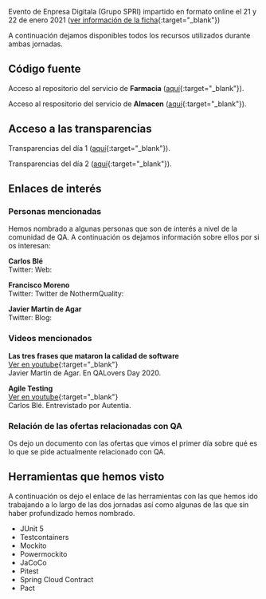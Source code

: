 Evento de Enpresa Digitala (Grupo SPRI) impartido en formato online el 21 y 22 de enero 2021 ([ver información de la ficha](/docs/fichaSpri.md){:target="_blank"})

A continuación dejamos disponibles todos los recursos utilizados durante ambas jornadas.

## <i class="fab fa-github"></i> Código fuente

Acceso al repositorio del servicio de **Farmacia** ([aquí](){:target="_blank"}).

Acceso al respositorio del servicio de **Almacen** ([aquí](){:target="_blank"}).

## <i class="fas fa-desktop"></i> Acceso a las transparencias

Transparencias del día 1 ([aquí](){:target="_blank"}).

Transparencias del día 2 ([aquí](){:target="_blank"}).

## <i class="fas fa-link"></i> Enlaces de interés

### <i class="fas fa-users"></i> Personas mencionadas
Hemos nombrado a algunas personas que son de interés a nivel de la comunidad de QA. A continuación os dejamos información sobre ellos por si os interesan:

**Carlos Blé**  
<i class="fab fa-twitter"></i>Twitter: 
<i class="fas fa-blog"></i>Web:

**Francisco Moreno**  
<i class="fab fa-twitter"></i>Twitter:
<i class="fab fa-twitter"></i>Twitter de NothermQuality:

**Javier Martín de Agar**  
<i class="fab fa-twitter"></i>Twitter:
<i class="fas fa-blog"></i>Blog:

### <i class="fab fa-youtube"></i> Videos mencionados

**Las tres frases que mataron la calidad de software**  
<i class="fab fa-youtube"></i> [Ver en youtube](https://www.youtube.com/watch?v=yPPCn09ys9M&t=3h47m55s){:target="_blank"}   
Javier Martin de Agar. En QALovers Day 2020.

**Agile Testing**  
<i class="fab fa-youtube"></i> [Ver en youtube](https://www.youtube.com/watch?v=92fI3wlyriI){:target="_blank"}  
Carlos Blé. Entrevistado por Autentia.

### Relación de las ofertas relacionadas con QA

Os dejo un documento con las ofertas que vimos el primer día sobre qué es lo que se pide actualmente relacionado con QA.


## <i class="fas fa-tools"></i> Herramientas que hemos visto

A continuación os dejo el enlace de las herramientas con las que hemos ido trabajando a lo largo de las dos jornadas así como algunas de las que sin haber profundizado hemos nombrado.

- JUnit 5
- Testcontainers
- Mockito
- Powermockito
- JaCoCo
- Pitest
- Spring Cloud Contract
- Pact
